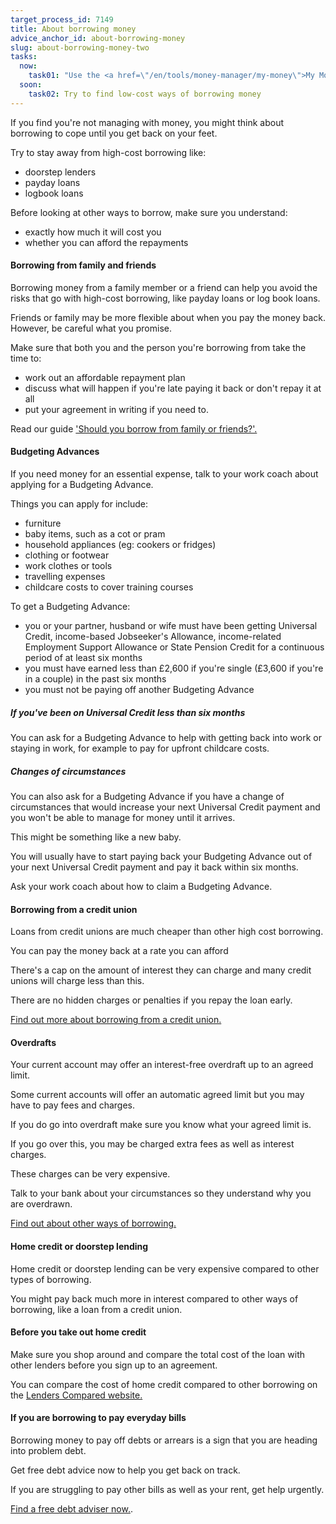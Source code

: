 ```yaml
---
target_process_id: 7149
title: About borrowing money
advice_anchor_id: about-borrowing-money
slug: about-borrowing-money-two
tasks:
  now:
    task01: "Use the <a href=\"/en/tools/money-manager/my-money\">My Money tool</a> to work out how much money I have now"
  soon:
    task02: Try to find low-cost ways of borrowing money
---
```

If you find you're not managing with money, you might think about borrowing to cope until you get back on your feet.

Try to stay away from high-cost borrowing like:
* doorstep lenders
* payday loans
* logbook loans

Before looking at other ways to borrow, make sure you understand:
* exactly how much it will cost you
* whether you can afford the repayments

#### Borrowing from family and friends
Borrowing money from a family member or a friend can help you avoid the risks that go with high-cost borrowing, like payday loans or log book loans.

Friends or family may be more flexible about when you pay the money back. However, be careful what you promise.

Make sure that both you and the person you're borrowing from take the time to:
* work out an affordable repayment plan
* discuss what will happen if you're late paying it back or don't repay it at all
* put your agreement in writing if you need to.

Read our guide ['Should you borrow from family or friends?'.](/en/articles/should-you-borrow-from-family-or-friends)

#### Budgeting Advances
If you need money for an essential expense, talk to your work coach about applying for a Budgeting Advance.

Things you can apply for include:
* furniture
* baby items, such as a cot or pram
* household appliances (eg: cookers or fridges)
* clothing or footwear
* work clothes or tools
* travelling expenses
* childcare costs to cover training courses

To get a Budgeting Advance:
* you or your partner, husband or wife must have been getting Universal Credit, income-based Jobseeker's Allowance, income-related Employment Support Allowance or State Pension Credit for a continuous period of at least six months
* you must have earned less than £2,600 if you're single (£3,600 if you're in a couple) in the past six months
* you must not be paying off another Budgeting Advance

##### If you've been on Universal Credit less than six months
You can ask for a Budgeting Advance to help with getting back into work or staying in work, for example to pay for upfront childcare costs.

##### Changes of circumstances
You can also ask for a Budgeting Advance if you have a change of circumstances that would increase your next Universal Credit payment and you won't be able to manage for money until it arrives.

This might be something like a new baby.

You will usually have to start paying back your Budgeting Advance out of your next Universal Credit payment and pay it back within six months.

Ask your work coach about how to claim a Budgeting Advance.

#### Borrowing from a credit union
Loans from credit unions are much cheaper than other high cost borrowing.

You can pay the money back at a rate you can afford

There's a cap on the amount of interest they can charge and many credit unions will charge less than this.

There are no hidden charges or penalties if you repay the loan early.

[Find out more about borrowing from a credit union.](/en/articles/credit-unions)

#### Overdrafts
Your current account may offer an interest-free overdraft up to an agreed limit.

Some current accounts will offer an automatic agreed limit but you may have to pay fees and charges.

If you do go into overdraft make sure you know what your agreed limit is.

If you go over this, you may be charged extra fees as well as interest charges.

These charges can be very expensive.

Talk to your bank about your circumstances so they understand why you are overdrawn.

[Find out about other ways of borrowing.](/en/articles/deciding-on-the-best-type-of-credit-for-you)

#### Home credit or doorstep lending
Home credit or doorstep lending can be very expensive compared to other types of borrowing.

You might pay back much more in interest compared to other ways of borrowing, like a loan from a credit union.

#### Before you take out home credit
Make sure you shop around and compare the total cost of the loan  with other lenders before you sign up to an agreement.

You can compare the cost of home credit compared to other borrowing on the [Lenders Compared website.](http://www.lenderscompared.org.uk/)

#### If you are borrowing to pay everyday bills
Borrowing money to pay off debts or arrears is a sign that you are heading into problem debt.

Get free debt advice now to help you get back on track.

If you are struggling to pay other bills as well as your rent, get help urgently.

[Find a free debt adviser now.](/en/tools/debt-advice-locator).
